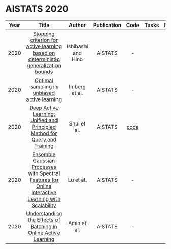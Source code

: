 # AISTATS 2020

| Year |                                                       Title                                                       |   Author    | Publication | Code | Tasks | Notes | Datasets| Notions |
|:----:|:-----------------------------------------------------------------------------------------------------------------:|:-----------:|:-----------:|:----:|:----:|:-----:|:-----:|:-----:|
| 2020 |     [Stopping criterion for active learning based on deterministic generalization bounds](https://proceedings.mlr.press/v108/ishibashi20a.html)      | Ishibashi and Hino |   AISTATS   |                   -                    |      |       |
| 2020 |                          [Optimal sampling in unbiased active learning](https://proceedings.mlr.press/v108/imberg20a.html)                           |   Imberg et al.    |   AISTATS   |                   -                    |      |       |
| 2020 |            [Deep Active Learning: Unified and Principled Method for Query and Training](https://proceedings.mlr.press/v108/shui20a.html)             |    Shui et al.     |   AISTATS   | [code](https://github.com/cjshui/WAAL) |      |       |
| 2020 | [Ensemble Gaussian Processes with Spectral Features for Online Interactive Learning with Scalability](https://proceedings.mlr.press/v108/lu20d.html) |     Lu et al.      |   AISTATS   |                   -                    |      |       |
| 2020 |                  [Understanding the Effects of Batching in Online Active Learning](https://proceedings.mlr.press/v108/amin20a.html)                  |    Amin et al.     |   AISTATS   |                   -                    |      |       |
